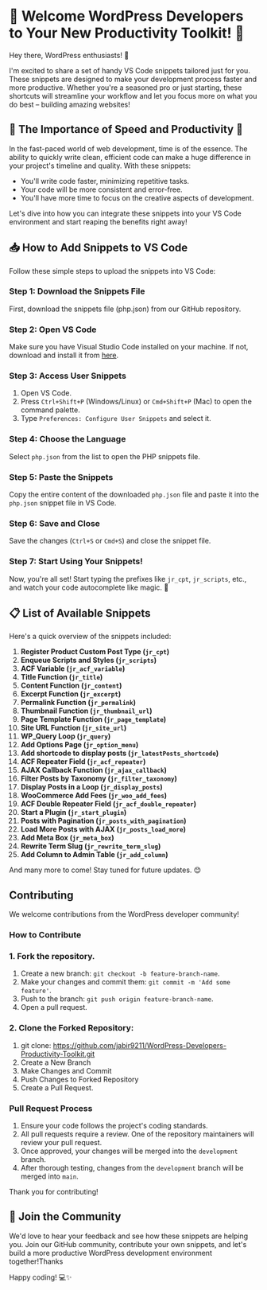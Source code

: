 # 🚀 Welcome WordPress Developers to Your New Productivity Toolkit! 🚀

Hey there, WordPress enthusiasts! 🎉

I'm excited to share a set of handy VS Code snippets tailored just for you. These snippets are designed to make your development process faster and more productive. Whether you're a seasoned pro or just starting, these shortcuts will streamline your workflow and let you focus more on what you do best – building amazing websites!

## 🌟 The Importance of Speed and Productivity 🌟

In the fast-paced world of web development, time is of the essence. The ability to quickly write clean, efficient code can make a huge difference in your project's timeline and quality. With these snippets:
- You'll write code faster, minimizing repetitive tasks.
- Your code will be more consistent and error-free.
- You'll have more time to focus on the creative aspects of development.

Let's dive into how you can integrate these snippets into your VS Code environment and start reaping the benefits right away!

## 📥 How to Add Snippets to VS Code

Follow these simple steps to upload the snippets into VS Code:

### Step 1: Download the Snippets File
First, download the snippets file (php.json) from our GitHub repository.

### Step 2: Open VS Code
Make sure you have Visual Studio Code installed on your machine. If not, download and install it from [here](https://code.visualstudio.com/).

### Step 3: Access User Snippets
1. Open VS Code.
2. Press `Ctrl+Shift+P` (Windows/Linux) or `Cmd+Shift+P` (Mac) to open the command palette.
3. Type `Preferences: Configure User Snippets` and select it.

### Step 4: Choose the Language
Select `php.json` from the list to open the PHP snippets file.

### Step 5: Paste the Snippets
Copy the entire content of the downloaded `php.json` file and paste it into the `php.json` snippet file in VS Code.

### Step 6: Save and Close
Save the changes (`Ctrl+S` or `Cmd+S`) and close the snippet file.

### Step 7: Start Using Your Snippets!
Now, you're all set! Start typing the prefixes like `jr_cpt`, `jr_scripts`, etc., and watch your code autocomplete like magic. 🚀

## 📋 List of Available Snippets

Here's a quick overview of the snippets included:

1. **Register Product Custom Post Type (`jr_cpt`)**
2. **Enqueue Scripts and Styles (`jr_scripts`)**
3. **ACF Variable (`jr_acf_variable`)**
4. **Title Function (`jr_title`)**
5. **Content Function (`jr_content`)**
6. **Excerpt Function (`jr_excerpt`)**
7. **Permalink Function (`jr_permalink`)**
8. **Thumbnail Function (`jr_thumbnail_url`)**
9. **Page Template Function (`jr_page_template`)**
10. **Site URL Function (`jr_site_url`)**
11. **WP_Query Loop (`jr_query`)**
12. **Add Options Page (`jr_option_menu`)**
13. **Add shortcode to display posts (`jr_latestPosts_shortcode`)**
14. **ACF Repeater Field (`jr_acf_repeater`)**
15. **AJAX Callback Function (`jr_ajax_callback`)**
16. **Filter Posts by Taxonomy (`jr_filter_taxonomy`)**
17. **Display Posts in a Loop (`jr_display_posts`)**
18. **WooCommerce Add Fees (`jr_woo_add_fees`)**
19. **ACF Double Repeater Field (`jr_acf_double_repeater`)**
20. **Start a Plugin (`jr_start_plugin`)**
21. **Posts with Pagination (`jr_posts_with_pagination`)**
22. **Load More Posts with AJAX (`jr_posts_load_more`)**
23. **Add Meta Box (`jr_meta_box`)**
24. **Rewrite Term Slug (`jr_rewrite_term_slug`)**
25. **Add Column to Admin Table (`jr_add_column`)**

And many more to come! Stay tuned for future updates. 😊

## Contributing

We welcome contributions from the WordPress developer community!

### How to Contribute

### 1. Fork the repository.
1. Create a new branch: `git checkout -b feature-branch-name`.
2. Make your changes and commit them: `git commit -m 'Add some feature'`.
3. Push to the branch: `git push origin feature-branch-name`.
4. Open a pull request.

### 2. Clone the Forked Repository:
1. git clone: https://github.com/jabir9211/WordPress-Developers-Productivity-Toolkit.git
2. Create a New Branch
3. Make Changes and Commit
4. Push Changes to Forked Repository
5. Create a Pull Request.

### Pull Request Process

1. Ensure your code follows the project's coding standards.
2. All pull requests require a review. One of the repository maintainers will review your pull request.
3. Once approved, your changes will be merged into the `development` branch.
4. After thorough testing, changes from the `development` branch will be merged into `main`.

Thank you for contributing!
## 🤝 Join the Community

We'd love to hear your feedback and see how these snippets are helping you. Join our GitHub community, contribute your own snippets, and let's build a more productive WordPress development environment together!Thanks

Happy coding! 💻✨
